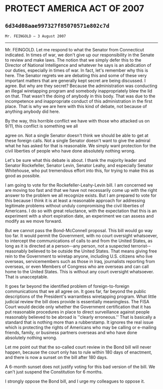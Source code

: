 # PROTECT AMERICA ACT OF 2007
## `6d34d08aae997327f85070571e802c7d`
`Mr. FEINGOLD — 3 August 2007`

---


Mr. FEINGOLD. Let me respond to what the Senator from Connecticut 
indicated. In times of war, we don't give up our responsibility in the 
Senate to review and make laws. The notion that we simply defer this to 
the Director of National Intelligence and whatever he says is an 
abdication of our duties, especially in times of war. In fact, let's 
remember why this is here. The Senator regrets we are debating this and 
some of these very important matters that are generally kept secret are 
being discussed. I agree. But why are they secret? Because the 
administration was conducting an illegal wiretapping program and 
somebody inappropriately blew the lid on that. That wasn't the doing of 
anybody in this body. That was due to the incompetence and 
inappropriate conduct of this administration in the first place. That 
is why we are here with this kind of debate, not because of anything 
anybody did here.

By the way, this horrible conflict we have with those who attacked us 
on 9/11, this conflict is something we all


agree on. Not a single Senator doesn't think we should be able to get 
at these foreign calls. Not a single Senator doesn't want to give the 
admiral what he has asked for that is reasonable. We simply want 
protection for the civil liberties of people who have done absolutely 
nothing wrong.

Let's be sure what this debate is about. I thank the majority leader 
and Senator Rockefeller, Senator Levin, Senator Leahy, and especially 
Senator Whitehouse, who put tremendous effort into this, for trying to 
make this as good as possible.

I am going to vote for the Rockefeller-Leahy-Levin bill. I am 
concerned we are moving too fast and that we have not necessarily come 
up with the right answer to the problem we all recognize exists. But I 
am prepared to vote for this because I think it is at least a 
reasonable approach for addressing legitimate problems without unduly 
compromising the civil liberties of Americans. I do so with great 
reluctance, with the expectation that this is an experiment with a 
short expiration date, an experiment we can assess and modify as we 
move forward.

But we cannot pass the Bond-McConnell proposal. This bill would go 
way too far. It would permit the Government, with no court oversight 
whatsoever, to intercept the communications of calls to and from the 
United States, as long as it is directed at a person--any person, not a 
suspected terrorist--reasonably believed to be outside the United 
States. That means giving free rein to the Government to wiretap 
anyone, including U.S. citizens who live overseas, servicemembers such 
as those in Iraq, journalists reporting from overseas, or even Members 
of Congress who are overseas and can call home to the United States. 
This is without any court oversight whatsoever. That is unacceptable.

It goes far beyond the identified problem of foreign-to-foreign 
communications that we all agree on. It goes far, far beyond the public 
descriptions of the President's warrantless wiretapping program. What 
little judicial review the bill does provide is essentially 
meaningless. The FISA Court would decide only whether the Government 
certification that it has put reasonable procedures in place to direct 
surveillance against people reasonably believed to be abroad is 
''clearly erroneous.'' That is basically a standard that is nothing 
more than a rubberstamp. It ignores the real issue which is protecting 
the rights of Americans who may be calling or e-mailing friends, 
family, or business partners overseas and who have done absolutely 
nothing wrong.

Let me point out that the so-called court review in the Bond bill 
will never happen, because the court only has to rule within 180 days 
of enactment, and there is now a sunset on the bill after 180 days.

A 6-month sunset does not justify voting for this bad version of the 
bill. We can't just suspend the Constitution for 6 months.

I strongly oppose the Bond bill, and I urge my colleagues to oppose 
it.